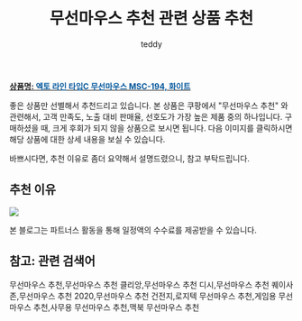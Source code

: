 ﻿---
layout: post
title:  "무선마우스 추천 관련 상품 추천"
author: teddy
categories: [ 가구/인테리어 ]
tags: [무선마우스 추천,무선마우스 추천 클리앙,무선마우스 추천 디시,무선마우스 추천 퀘이사존,무선마우스 추천 2020,무선마우스 추천 건전지,로지텍 무선마우스 추천,게임용 무선마우스 추천,사무용 무선마우스 추천,맥북 무선마우스 추천]
image: https://static.coupangcdn.com/image/retail/images/2018/05/21/14/4/13e1e65c-06b1-4808-8423-a78553873692.jpg 
description: "쿠팡에서 무선마우스 추천 관련 상품으로 가장 고객 선호도가 높은 제품 중 하나입니다."
---

<a href="https://link.coupang.com/re/AFFSDP?lptag=AF3256674&pageKey=94706197&itemId=292855919&vendorItemId=3719890396&traceid=V0-153-4be67289b3800de4"><b>상품명: <font color='#01579B'>엑토 라인 타입C 무선마우스 MSC-194, 화이트</font></b></a>

좋은 상품만 선별해서 추천드리고 있습니다.
본 상품은 쿠팡에서 "무선마우스 추천" 와 관련해서, 고객 만족도, 노출 대비 판매율, 선호도가 가장 높은 제품 중의 하나입니다.
구매하셨을 때, 크게 후회가 되지 않을 상품으로 보시면 됩니다. 
다음 이미지를 클릭하시면 해당 상품에 대한 상세 내용을 보실 수 있습니다.

바쁘시다면, 추천 이유로 좀더 요약해서 설명드렸으니, 참고 부탁드립니다.

## 추천 이유 

<a href="https://link.coupang.com/re/AFFSDP?lptag=AF3256674&pageKey=94706197&itemId=292855919&vendorItemId=3719890396&traceid=V0-153-4be67289b3800de4"><img src="https://thumbnail6.coupangcdn.com/thumbnails/remote/q89/image/product/content/vendorItem/2019/02/26/292855919/6b23b11b-a86e-414d-b89a-de00a67fb750.jpg"></a> 

본 블로그는 파트너스 활동을 통해 일정액의 수수료를 제공받을 수 있습니다.

## 참고: 관련 검색어    
무선마우스 추천,무선마우스 추천 클리앙,무선마우스 추천 디시,무선마우스 추천 퀘이사존,무선마우스 추천 2020,무선마우스 추천 건전지,로지텍 무선마우스 추천,게임용 무선마우스 추천,사무용 무선마우스 추천,맥북 무선마우스 추천